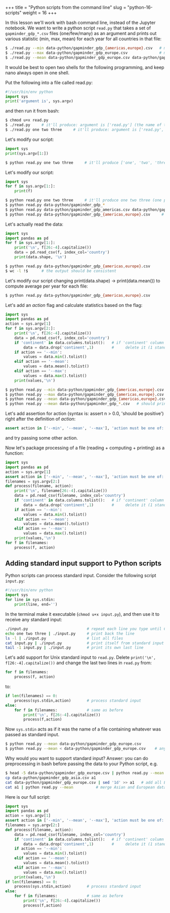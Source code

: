 +++
title = "Python scripts from the command line"
slug = "python-16-scripts"
weight = 16
+++

In this lesson we'll work with bash command line, instead of the Jupyter notebook. We want to write a python
script `read.py` that takes a set of `gapminder_gdp_*.csv` files (one/few/many) as an argument and prints out
various statistic (min, max, mean) for each year for all countries in that file:

```sh
$ ./read.py --min data-python/gapminder_gdp_{americas,europe}.csv   # minimum for each year
$ ./read.py --max data-python/gapminder_gdp_europe.csv              # maximum for each year
$ ./read.py --mean data-python/gapminder_gdp_europe.csv data-python/gapminder_gdp_asia.csv
```

It would be best to open two shells for the following programming, and keep nano always open in one shell.

Put the following into a file called read.py:

```py
#!/usr/bin/env python
import sys
print('argument is', sys.argv)
```

and then run it from bash:

```sh
$ chmod u+x read.py
$ ./read.py     # it'll produce: argument is ['read.py'] (the name of the script is always there)
$ ./read.py one two three     # it'll produce: argument is ['read.py', 'one', 'two', 'three']
```

Let's modify our script:

```py
import sys
print(sys.argv[1:])
```
```sh
$ python read.py one two three     # it'll produce ['one', 'two', 'three']
```

Let's modify our script:

```py
import sys
for f in sys.argv[1:]:
    print(f)
```
```sh
$ python read.py one two three     # it'll produce one two three (one per line)
$ python read.py data-python/gapminder_gdp_*
$ python read.py data-python/gapminder_gdp_americas.csv data-python/gapminder_gdp_europe.csv
$ python read.py data-python/gapminder_gdp_{americas,europe}.csv     # same as last line
```

Let's actually read the data:

```py
import sys
import pandas as pd
for f in sys.argv[1:]:
    print('\n', f[26:-4].capitalize())
    data = pd.read_csv(f, index_col='country')
    print(data.shape, '\n')
```
```sh
$ python read.py data-python/gapminder_gdp_{americas,europe}.csv
$ wc -l !$      # the output should be consistent
```

Let's modify our script changing print(data.shape) -> print(data.mean()) to compute average per year for each file:

```sh
$ python read.py data-python/gapminder_gdp_{americas,europe}.csv
```

Let's add an *action* flag and calculate statistics based on the flag:

```py
import sys
import pandas as pd
action = sys.argv[1]
for f in sys.argv[2:]:
    print('\n', f[26:-4].capitalize())
    data = pd.read_csv(f, index_col='country')
    if 'continent' in data.columns.tolist():   # if 'continent' column exists
        data = data.drop('continent',1)        #     delete it (1 stands for column, 0 for row)
    if action == '--min':
        values = data.min().tolist()
    elif action == '--mean':
        values = data.mean().tolist()
    elif action == '--max':
        values = data.max().tolist()
    print(values,'\n')
```
```sh
$ python read.py --min data-python/gapminder_gdp_{americas,europe}.csv
$ python read.py --max data-python/gapminder_gdp_{americas,europe}.csv
$ python read.py --mean data-python/gapminder_gdp_{americas,europe}.csv
$ python read.py --mean data-python/gapminder_gdp_*.csv   # should print data for all five continents
```

Let's add assertion for action (syntax is: assert n > 0.0, 'should be positive') right after the
definition of *action*:

```py
assert action in ['--min', '--mean', '--max'], 'action must be one of: --min --mean --max'
```

and try passing some other action.

Now let's package processing of a file (reading + computing + printing) as a function:

```py
import sys
import pandas as pd
action = sys.argv[1]
assert action in ['--min', '--mean', '--max'], 'action must be one of: --min --mean --max'
filenames = sys.argv[2:]
def process(filename, action):
    print('\n', filename[26:-4].capitalize())
    data = pd.read_csv(filename, index_col='country')
    if 'continent' in data.columns.tolist():   # if 'continent' column exists
        data = data.drop('continent',1)        #     delete it (1 stands for column, 0 for row)
    if action == '--min':
        values = data.min().tolist()
    elif action == '--mean':
        values = data.mean().tolist()
    elif action == '--max':
        values = data.max().tolist()
    print(values,'\n')
for f in filenames:
    process(f, action)
```

## Adding standard input support to Python scripts

Python scripts can process standard input. Consider the following script `input.py`:

```py
#!/usr/bin/env python
import sys
for line in sys.stdin:
    print(line, end='')
```

In the terminal make it executable (`chmod u+x input.py`), and then use it to receive any standard input:

```sh
./input.py                          # repeat each line you type until Ctrl-C
echo one two three | ./input.py     # print back the line
ls -l | ./input.py                  # list all files
cat input.py | ./input.py           # print itself from standard input
tail -1 input.py | ./input.py       # print its own last line
```

Let's add support for Unix standard input to `read.py`. Delete `print('\n', f[26:-4].capitalize())` and change the last
two lines in `read.py` from:

```py
for f in filenames:
    process(f, action)
```

to:

```py
if len(filenames) == 0:
    process(sys.stdin,action)       # process standard input
else:
    for f in filenames:             # same as before
        print('\n', f[26:-4].capitalize())
        process(f,action)
```

Now `sys.stdin` acts as if it was the name of a file containing whatever was passed as standard input.

```sh
$ python read.py --mean data-python/gapminder_gdp_europe.csv
$ python read.py --mean < data-python/gapminder_gdp_europe.csv    # anyone knows why this could be useful?
```

Why would you want to support standard input? Answer: you can do preprocessing in bash before passing the data to your
Python script, e.g.

```sh
$ head -5 data-python/gapminder_gdp_europe.csv | python read.py --mean    # process only first five countries
cp data-python/gapminder_gdp_asia.csv a1
cat data-python/gapminder_gdp_europe.csv | sed '1d' >> a1   # add all European data without the header
cat a1 | python read.py --mean          # merge Asian and European data and calculate joint statistics
```

Here is our full script:

```py
import sys
import pandas as pd
action = sys.argv[1]
assert action in ['--min', '--mean', '--max'], 'action must be one of: --min --mean --max'
filenames = sys.argv[2:]
def process(filename, action):
    data = pd.read_csv(filename, index_col='country')
    if 'continent' in data.columns.tolist():   # if 'continent' column exists
        data = data.drop('continent',1)        #     delete it (1 stands for column, 0 for row)
    if action == '--min':
        values = data.min().tolist()
    elif action == '--mean':
        values = data.mean().tolist()
    elif action == '--max':
        values = data.max().tolist()
    print(values,'\n')
if len(filenames) == 0:
    process(sys.stdin,action)       # process standard input
else:
    for f in filenames:             # same as before
        print('\n', f[26:-4].capitalize())
        process(f,action)
```
